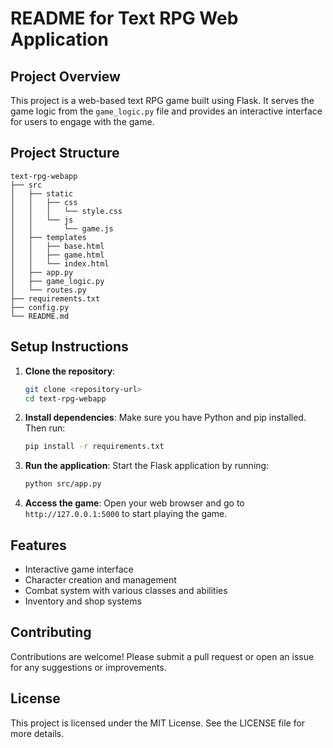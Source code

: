 # README for Text RPG Web Application

## Project Overview
This project is a web-based text RPG game built using Flask. It serves the game logic from the `game_logic.py` file and provides an interactive interface for users to engage with the game.

## Project Structure
```
text-rpg-webapp
├── src
│   ├── static
│   │   ├── css
│   │   │   └── style.css
│   │   └── js
│   │       └── game.js
│   ├── templates
│   │   ├── base.html
│   │   ├── game.html
│   │   └── index.html
│   ├── app.py
│   ├── game_logic.py
│   └── routes.py
├── requirements.txt
├── config.py
└── README.md
```

## Setup Instructions
1. **Clone the repository**:
   ```bash
   git clone <repository-url>
   cd text-rpg-webapp
   ```

2. **Install dependencies**:
   Make sure you have Python and pip installed. Then run:
   ```bash
   pip install -r requirements.txt
   ```

3. **Run the application**:
   Start the Flask application by running:
   ```bash
   python src/app.py
   ```

4. **Access the game**:
   Open your web browser and go to `http://127.0.0.1:5000` to start playing the game.

## Features
- Interactive game interface
- Character creation and management
- Combat system with various classes and abilities
- Inventory and shop systems

## Contributing
Contributions are welcome! Please submit a pull request or open an issue for any suggestions or improvements.

## License
This project is licensed under the MIT License. See the LICENSE file for more details.